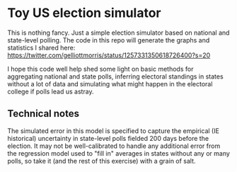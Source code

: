 # Toy US election simulator

This is nothing fancy. Just a simple election simulator based on national and state-level polling. The code in this repo will generate the graphs and statistics I shared here: https://twitter.com/gelliottmorris/status/1257331350618726400?s=20

I hope this code well help shed some light on basic methods for aggregating national and state polls, inferring electoral standings in states without a lot of data and simulating what might happen in the electoral college if polls lead us astray.

## Technical notes

The simulated error in this model is specified to capture the empirical (IE historical) uncertainty in state-level polls fielded 200 days before the election. It may not be well-calibrated to handle any additional error from the regression model used to "fill in" averages in states without any or many polls, so take it (and the rest of this exercise) with a grain of salt.